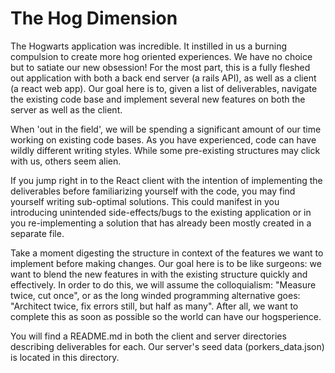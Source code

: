 # The Hog Dimension

The Hogwarts application was incredible. It instilled in us a burning compulsion to create more hog oriented experiences. We have no choice but to satiate our new obsession! For the most part, this is a fully fleshed out application with both a back end server (a rails API), as well as a client (a react web app). Our goal here is to, given a list of deliverables, navigate the existing code base and implement several new features on both the server as well as the client.

When 'out in the field', we will be spending a significant amount of our time working on existing code bases. As you have experienced, code can have wildly different writing styles. While some pre-existing structures may click with us, others seem alien.

If you jump right in to the React client with the intention of implementing the deliverables before familiarizing yourself with the code, you may find yourself writing sub-optimal solutions. This could manifest in you introducing unintended side-effects/bugs to the existing application or in you re-implementing a solution that has already been mostly created in a separate file.

Take a moment digesting the structure in context of the features we want to implement before making changes. Our goal here is to be like surgeons: we want to blend the new features in with the existing structure quickly and effectively. In order to do this, we will assume the colloquialism: "Measure twice, cut once", or as the long winded programming alternative goes: "Architect twice, fix errors still, but half as many". After all, we want to complete this as soon as possible so the world can have our hogsperience.

You will find a README.md in both the client and server directories describing deliverables for each.
Our server's seed data (porkers_data.json) is located in this directory.
